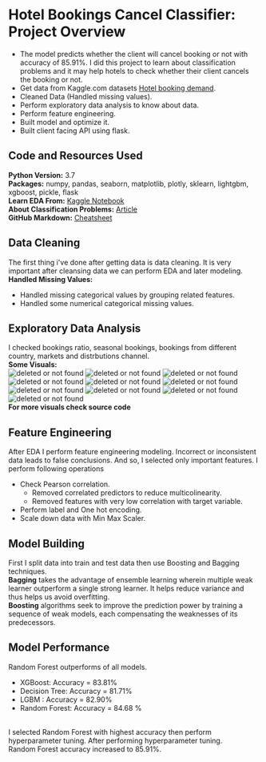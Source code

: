 # Hotel Bookings Cancel Classifier: Project Overview
* The model predicts whether the client will cancel booking or not with accuracy of 85.91%. I did this project to learn about classification problems and it may help hotels to check whether their client cancels the booking or not.
* Get data from Kaggle.com datasets [Hotel booking demand](https://www.kaggle.com/jessemostipak/hotel-booking-demand).
* Cleaned Data (Handled missing values).
* Perform exploratory data analysis to know about data.
* Perform feature engineering.
* Built model and optimize it.
* Built client facing API using flask.
## Code and Resources Used
**Python Version:** 3.7 <br>
**Packages:** numpy, pandas, seaborn, matplotlib, plotly, sklearn, lightgbm, xgboost, pickle, flask <br>
**Learn EDA From:** [Kaggle Notebook](https://www.kaggle.com/marcuswingen/eda-of-bookings-and-ml-to-predict-cancelations) <br>
**About Classification Problems:** [Article](https://towardsdatascience.com/machine-learning-classifiers-a5cc4e1b0623) <br>
**GitHub Markdown:** [Cheatsheet](https://github.com/adam-p/markdown-here/wiki/Markdown-Cheatsheet) <br>
## Data Cleaning
The first thing i've done after getting data is data cleaning. It is very important after cleansing data we can perform EDA and later modeling.<br>
**Handled Missing Values:** 
* Handled missing categorical values by grouping related features.
* Handled some numerical categorical missing values.
## Exploratory Data Analysis
I checked bookings ratio, seasonal bookings, bookings from different country, markets and distrbutions channel.<br>
**Some Visuals:**<br>
![deleted or not found](https://github.com/zeeshan-akram/Hotel-Bookings-Classification/blob/master/perc-booking-cancel-booking.png)
![deleted or not found](https://github.com/zeeshan-akram/Hotel-Bookings-Classification/blob/master/change-in-price.png)
![deleted or not found](https://github.com/zeeshan-akram/Hotel-Bookings-Classification/blob/master/month-reservations.png)
![deleted or not found](https://github.com/zeeshan-akram/Hotel-Bookings-Classification/blob/master/market-segments.png)
![deleted or not found](https://github.com/zeeshan-akram/Hotel-Bookings-Classification/blob/master/daily-bookings.png)
![deleted or not found](https://github.com/zeeshan-akram/Hotel-Bookings-Classification/blob/master/country-bookings.png)
![deleted or not found](https://github.com/zeeshan-akram/Hotel-Bookings-Classification/blob/master/payments-market-segments.png)
![deleted or not found](https://github.com/zeeshan-akram/Hotel-Bookings-Classification/blob/master/rooms-price.png)
![deleted or not found](https://github.com/zeeshan-akram/Hotel-Bookings-Classification/blob/master/special-request.png)
![deleted or not found](https://github.com/zeeshan-akram/Hotel-Bookings-Classification/blob/master/non-stay-bookings.png)<br>
**For more visuals check source code**
## Feature Engineering
After EDA I perform feature engineering modeling. Incorrect or inconsistent data leads to false conclusions. And so, I selected only important features.
I perform following operations

* Check Pearson correlation.
  * Removed correlated predictors to reduce multicolinearity.
  * Removed features with very low correlation with target variable.
* Perform label and One hot encoding.
* Scale down data with Min Max Scaler.
## Model Building 
First I split data into train and test data then use Boosting and Bagging techniques.<br>
**Bagging** takes the advantage of ensemble learning wherein multiple weak learner outperform a single strong learner. It helps reduce variance and thus helps us avoid overfitting.<br>
**Boosting** algorithms seek to improve the prediction power by training a sequence of weak models, each compensating the weaknesses of its predecessors.<br>
## Model Performance
Random Forest outperforms of all models.<br>
* XGBoost: Accuracy = 83.81%
* Decision Tree: Accuracy = 81.71%
* LGBM : Accuracy = 82.90%
* Random Forest: Accuracy = 84.68 % <br>
<br>
I selected Random Forest with highest accuracy then perform hyperparameter tuning. After performing hyperparameter tuning.<br>
Random Forest accuracy increased to 85.91%.
